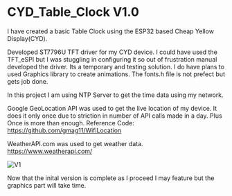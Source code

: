 # CYD_Table_Clock V1.0
I have created a basic Table Clock using the ESP32 based Cheap Yellow Display(CYD).

Developed ST7796U TFT driver for my CYD device. I could have used the TFT_eSPI but I was stuggling in configuring it so out of frustration manual developed the driver. Its a temporary and testing solution.
I do have plans to used Graphics library to create animations. The fonts.h file is not prefect but gets job done.

In this project I am using NTP Server to get the time data using my network.

Google GeoLocation API was used to get the live location of my device. It does it only once due to striction in number of API calls made in a day. Plus Once is more than enough.
Reference Code: https://github.com/gmag11/WifiLocation 

WeatherAPI.com was used to get weather data. https://www.weatherapi.com/

![V1](https://github.com/user-attachments/assets/b389e814-ec45-466e-8340-74e36d75b2b3)


Now that the inital version is complete as I proceed I may feature but the graphics part will take time.
